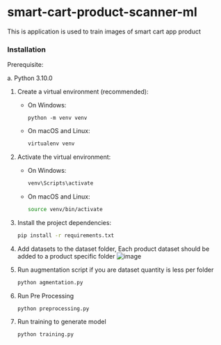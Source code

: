 # smart-cart-product-scanner-ml
This is application is used to train images of smart cart app product 

### Installation

Prerequisite:

a. Python 3.10.0


1. Create a virtual environment (recommended):

   - On Windows:

     ```
     python -m venv venv
     ```

   - On macOS and Linux:

     ```bash
     virtualenv venv
     ```

2. Activate the virtual environment:

   - On Windows:

     ```bash
     venv\Scripts\activate
     ```

   - On macOS and Linux:

     ```bash
     source venv/bin/activate
     ```

3. Install the project dependencies:

   ```bash
   pip install -r requirements.txt
   ```

4. Add datasets to the dataset folder, Each product dataset should be added to a product specific folder 
![image](https://github.com/user-attachments/assets/49d6f4bb-747f-4c1d-a61c-c2a448064769)

5. Run augmentation script if you are dataset quantity is less per folder

   ```bash
   python agmentation.py
   ```
   
7. Run Pre Processing
   
   ```bash
   python preprocessing.py
   ```

8. Run training to generate model

   ```bash
   python training.py
   ```
